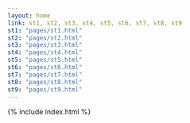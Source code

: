 ```yaml
---
layout: home
link: st1, st2, st3, st4, st5, st6, st7, st8, st9
st1: "pages/st1.html"
st2: "pages/st2.html"
st3: "pages/st3.html"
st4: "pages/st4.html"
st5: "pages/st5.html"
st6: "pages/st6.html"
st7: "pages/st7.html"
st8: "pages/st8.html"
st9: "pages/st9.html"
---
```


 {% include index.html %}

